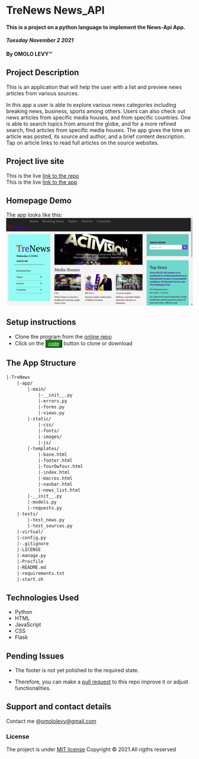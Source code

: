 # TreNews News_API
#### This is a project on a python language to implement the News-Api App.

 
 ***Tuesday November 2 2021*** 
#### By **OMOLO LEVY**&trade;


## Project Description
This is an application that will help the user with a list and preview news articles from various sources.
</br>

In this app a user is able to explore various news categories including breaking news, business, sports among others. Users can also check out news articles from specific media houses, and from specific countries. One is able to search topics from around the globe, and for a more refined search, find articles from specific media houses. The app gives the time an article was posted, its source and author, and a brief content description. Tap on article links to read full articles on the source websites.

## Project live site
  This is the live [link to the repo ](https://github.com/omololevy/TreNews) <br>
   This is the live [link to the app ](https://github.com/omololevy/TreNews)


## Homepage Demo
The app looks like this: 
  ![Image](./app/static/images/demo.png)

## Setup instructions
* Clone the program from the [online repo](https://github.com/omololevy/TreNews)
* Click on the <button style="background-color:green;"><a href= "https://github.com/omololevy/TreNews" style= "color:white">code</a> </button> button to clone or download

## The App Structure
~~~
|-TreNews
    |-app/
        |-main/
            |-__init__.py
            |-errors.py
            |-forms.py
            |-views.py
        |-static/
            |-css/
            |-fonts/
            |-images/
            |-js/
        |-templates/
            |-base.html
            |-footer.html
            |-fourOwfour.html
            |-index.html
            |-macros.html
            |-navbar.html
            |-news_list.html
        |-__init__.py
        |-models.py
        |-requests.py
    |-tests/
        |-test_news.py
        |-test_sources.py
    |-virtual/
    |-config.py
    |-.gitignore
    |-LICENSE
    |-manage.py
    |-Procfile
    |-README.md
    |-requirements.txt
    |-start.sh
~~~
## Technologies Used
* Python
* HTML
* JavaScript
* CSS
* Flask

## Pending Issues
* The footer is not yet polished to the required state.

* Therefore, you can make a [pull request](https://github.com/omololevy/TreNews/pulls) to this repo improve it or adjust functionalities.

## Support and contact details
Contact me @omololevy@gmail.com
### License
The project is under [MIT license](https://github.com/omololevy/TreNews/blob/master/LICENSE) 
Copyright &copy; 2021.All rigths reserved
  